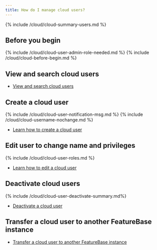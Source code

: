 ```yaml
---
title: How do I manage cloud users?
---
```


{% include /cloud/cloud-summary-users.md %}

## Before you begin

{% include /cloud/cloud-user-admin-role-needed.md %}
{% include /cloud/cloud-before-begin.md %}

## View and search cloud users

* [View and search cloud users](/cloud/cloud-configuration/cloud-users-view-search)

## Create a cloud user

{% include /cloud/cloud-user-notification-msg.md %}
{% include /cloud/cloud-username-nochange.md %}

* [Learn how to create a cloud user](/cloud/cloud-configuration/cloud-user-create)

## Edit user to change name and privileges

{% include /cloud/cloud-user-roles.md %}

* [Learn how to edit a cloud user](/cloud/cloud-configuration/cloud-user-edit)

## Deactivate cloud users

{% include /cloud/cloud-user-deactivate-summary.md%}

* [Deactivate a cloud user](/cloud/cloud-configuration/cloud-user-deactivate)

## Transfer a cloud user to another FeatureBase instance

* [Transfer a cloud user to another FeatureBase instance](/cloud/cloud-configuration/cloud-users-transfer)
